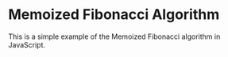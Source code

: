 # Memoized Fibonacci Algorithm

This is a simple example of the Memoized Fibonacci algorithm in JavaScript.